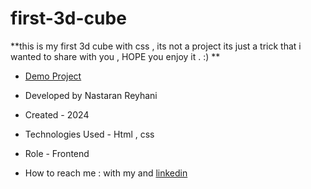 # first-3d-cube

**this is my first 3d cube with css , its not a project its just a trick that i wanted to share with you , HOPE you enjoy it . :) **

- [Demo Project](https://nastaran-reyhani.github.io/first-3d-cube/)

- Developed by Nastaran Reyhani

- Created - 2024

- Technologies Used - Html , css 

- Role - Frontend

- How to reach me : with my and [linkedin](https://www.linkedin.com/in/nastaran-reyhani-905b81337)
